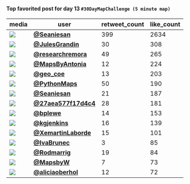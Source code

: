 #### Top favorited post for day 13 `#30DayMapChallenge (5 minute map)`
| media                                                                                         | user                                                                                   |   retweet_count |   like_count |
|-----------------------------------------------------------------------------------------------|----------------------------------------------------------------------------------------|-----------------|--------------|
| ![](https://pbs.twimg.com/media/FhbjqoEXoAEior1.jpg)                                          | **[@Seaniesan](https://twitter.com/Seaniesan/status/1591709851641843712)**             |             399 |         2634 |
| ![](https://pbs.twimg.com/media/FgaGM6sXoAACyAW.jpg)                                          | **[@JulesGrandin](https://twitter.com/JulesGrandin/status/1591699887720013829)**       |              30 |          308 |
| ![](https://pbs.twimg.com/ext_tw_video_thumb/1591780175779401728/pu/img/bLdYWnIzkIMWtTK9.jpg) | **[@researchremora](https://twitter.com/researchremora/status/1591780195396358145)**   |              49 |          265 |
| ![](https://pbs.twimg.com/media/FhcAt_oWAAE960S.jpg)                                          | **[@MapsByAntonia](https://twitter.com/MapsByAntonia/status/1591741786631856128)**     |              12 |          224 |
| ![](https://pbs.twimg.com/media/FheoiS9agAAYPL1.jpg)                                          | **[@geo_coe](https://twitter.com/geo_coe/status/1591927608526376960)**                 |              13 |          203 |
| ![](https://pbs.twimg.com/media/Fgogsg5XkAIQF5S.jpg)                                          | **[@PythonMaps](https://twitter.com/PythonMaps/status/1591851637684985856)**           |              50 |          190 |
| ![](https://pbs.twimg.com/media/Fhd4TxeWIAAyG-a.jpg)                                          | **[@Seaniesan](https://twitter.com/Seaniesan/status/1591873294499778560)**             |              21 |          187 |
| ![](https://pbs.twimg.com/ext_tw_video_thumb/1591843689818644482/pu/img/ocUO10AEGk6AiAXz.jpg) | **[@27aea577f17d4c4](https://twitter.com/27aea577f17d4c4/status/1591844350539223040)** |              28 |          181 |
| ![](https://pbs.twimg.com/ext_tw_video_thumb/1591791097881280512/pu/img/ETQ1iaNRNKZbyyAO.jpg) | **[@bplewe](https://twitter.com/bplewe/status/1591792155672342529)**                   |              14 |          153 |
| ![](https://pbs.twimg.com/ext_tw_video_thumb/1591915098414764033/pu/img/EYXFArgsY8wqPxyp.jpg) | **[@kgjenkins](https://twitter.com/kgjenkins/status/1591915288429199362)**             |              16 |          139 |
| ![](https://pbs.twimg.com/media/FhcVzhgXkAAVaI6.jpg)                                          | **[@XemartinLaborde](https://twitter.com/XemartinLaborde/status/1591765155956011012)** |              15 |          101 |
| ![](https://pbs.twimg.com/media/FhdA2E5UYAAhZqK.jpg)                                          | **[@IvaBrunec](https://twitter.com/IvaBrunec/status/1591812808462983169)**             |               3 |           85 |
| ![](https://pbs.twimg.com/media/Fhedy6TXkAI7jV8.jpg)                                          | **[@Rodmarrig](https://twitter.com/Rodmarrig/status/1591914582519463940)**             |              19 |           84 |
| ![](https://pbs.twimg.com/media/FhdVn_qVUAA9RSP.jpg)                                          | **[@MapsbyW](https://twitter.com/MapsbyW/status/1591835143685259264)**                 |               7 |           73 |
| ![](https://pbs.twimg.com/media/Fha0rzGXkAA0JT1.jpg)                                          | **[@aliciaoberhol](https://twitter.com/aliciaoberhol/status/1591658478354972672)**     |              12 |           72 |
 

